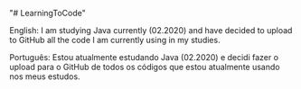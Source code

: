 "# LearningToCode" 

English: I am studying Java currently (02.2020) and have decided to upload to GitHub all the code I am currently using in my studies.

Português: Estou atualmente estudando Java (02.2020) e decidi fazer o upload para o GitHub de todos os códigos que estou atualmente usando nos meus estudos.

